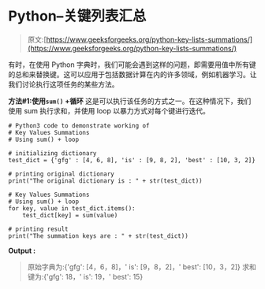 # Python–关键列表汇总

> 原文:[https://www.geeksforgeeks.org/python-key-lists-summations/](https://www.geeksforgeeks.org/python-key-lists-summations/)

有时，在使用 Python 字典时，我们可能会遇到这样的问题，即需要用值中所有键的总和来替换键。这可以应用于包括数据计算在内的许多领域，例如机器学习。让我们讨论执行这项任务的某些方法。

**方法#1:使用`sum()` +循环**
这是可以执行该任务的方式之一。在这种情况下，我们使用 sum 执行求和，并使用 loop 以暴力方式对每个键进行迭代。

```
# Python3 code to demonstrate working of 
# Key Values Summations
# Using sum() + loop

# initializing dictionary
test_dict = {'gfg' : [4, 6, 8], 'is' : [9, 8, 2], 'best' : [10, 3, 2]}

# printing original dictionary
print("The original dictionary is : " + str(test_dict))

# Key Values Summations
# Using sum() + loop
for key, value in test_dict.items():
    test_dict[key] = sum(value)

# printing result 
print("The summation keys are : " + str(test_dict)) 
```

**Output :**

> 原始字典为:{'gfg': [4，6，8]，' is': [9，8，2]，' best': [10，3，2]}
> 求和键为:{'gfg': 18，' is': 19，' best': 15}